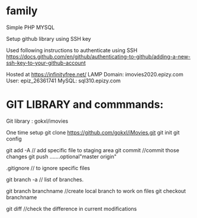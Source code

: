 # family


Simple PHP MYSQL 


Setup github library using SSH key
 

Used following instructions to authenticate using SSH
https://docs.github.com/en/github/authenticating-to-github/adding-a-new-ssh-key-to-your-github-account

Hosted at https://infinityfree.net/ LAMP 
Domain: imovies2020.epizy.com
User: epiz_26361741
MySQL: sql310.epizy.com


GIT LIBRARY and commmands: 
====================
Git library : gokxl/imovies

One time setup
git clone https://github.com/gokxl/iMovies.git
git init
git config 


git add -A  // add specific file to staging area
git commit  //commit those changes
git push  .......optional"master origin"


.gitignore // to ignore specific files

git branch -a  // list of branches.

git branch branchname   //create local branch to work on files 
git checkout branchname


git diff  //check the difference in current modifications






